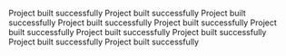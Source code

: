 Project built successfully
Project built successfully
Project built successfully
Project built successfully
Project built successfully
Project built successfully
Project built successfully
Project built successfully
Project built successfully
Project built successfully
